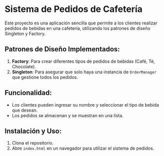 # Sistema de Pedidos de Cafetería

Este proyecto es una aplicación sencilla que permite a los clientes realizar pedidos de bebidas en una cafetería, utilizando los patrones de diseño Singleton y Factory.

## Patrones de Diseño Implementados:

1. **Factory**: Para crear diferentes tipos de pedidos de bebidas (Café, Té, Chocolate).
2. **Singleton**: Para asegurar que solo haya una instancia de `OrderManager` que gestione todos los pedidos.

## Funcionalidad:

- Los clientes pueden ingresar su nombre y seleccionar el tipo de bebida que desean.
- Los pedidos se almacenan y se muestran en una lista.

## Instalación y Uso:

1. Clona el repositorio.
2. Abre `index.html` en un navegador para utilizar el sistema de pedidos.

